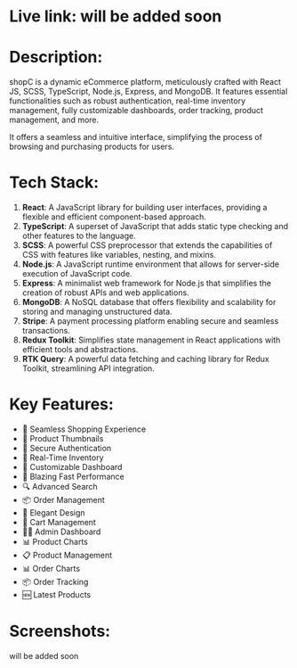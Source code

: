 # Live link: will be added soon

# Description:
shopC is a dynamic eCommerce platform, meticulously crafted with React JS, SCSS, TypeScript, Node.js, Express, and MongoDB. It features essential functionalities such as robust authentication, real-time inventory management, fully customizable dashboards, order tracking, product management, and more.

It offers a seamless and intuitive interface, simplifying the process of browsing and purchasing products for users.


# Tech Stack:
1) **React**: A JavaScript library for building user interfaces, providing a flexible and efficient component-based approach.
2) **TypeScript**: A superset of JavaScript that adds static type checking and other features to the language.
3) **SCSS**: A powerful CSS preprocessor that extends the capabilities of CSS with features like variables, nesting, and mixins.
4) **Node.js**: A JavaScript runtime environment that allows for server-side execution of JavaScript code.
5) **Express**: A minimalist web framework for Node.js that simplifies the creation of robust APIs and web applications.
6) **MongoDB**: A NoSQL database that offers flexibility and scalability for storing and managing unstructured data.
7) **Stripe**: A payment processing platform enabling secure and seamless transactions.
8) **Redux Toolkit**: Simplifies state management in React applications with efficient tools and abstractions.
9) **RTK Query**: A powerful data fetching and caching library for Redux Toolkit, streamlining API integration.


# Key Features:
- 🛒 Seamless Shopping Experience
- 📸 Product Thumbnails
- 🔐 Secure Authentication
- 👀 Real-Time Inventory
- 🎨 Customizable Dashboard
- 🚀 Blazing Fast Performance
- 🔍 Advanced Search
- 📦 Order Management
- 🎨 Elegant Design
- 🛒 Cart Management
- 👨‍💼 Admin Dashboard
- 📊 Product Charts
- 📋 Product Management
- 📊 Order Charts
- 📦 Order Tracking
- 🆕 Latest Products

# Screenshots: 
will be added soon
